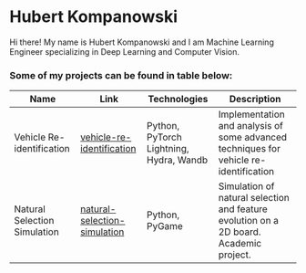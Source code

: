 # Hubert Kompanowski

Hi there!
My name is Hubert Kompanowski and I am Machine Learning Engineer specializing in Deep Learning and Computer Vision.

### Some of my projects can be found in table below:


| Name | Link | Technologies | Description |
| ------------- | ------------- | ------------- | ------------- |
| Vehicle Re-identification  | [vehicle-re-identification](https://github.com/hubert-kompanowski/vehicle-re-identification)  | Python, PyTorch Lightning, Hydra, Wandb  | Implementation and analysis of some advanced techniques for vehicle re-identification |
| Natural Selection Simulation  | [natural-selection-simulation](https://github.com/hubert-kompanowski/Natural-Selection-Simulation)  | Python, PyGame  | Simulation of natural selection and feature evolution on a 2D board. Academic project.  |
